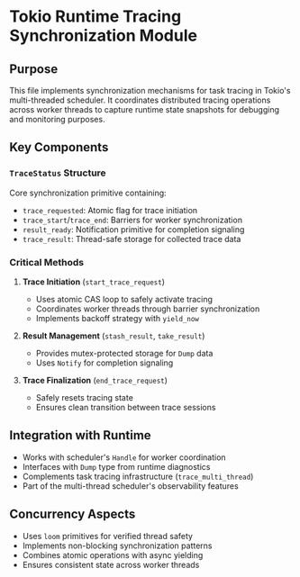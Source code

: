 # Tokio Runtime Tracing Synchronization Module

## Purpose
This file implements synchronization mechanisms for task tracing in Tokio's multi-threaded scheduler. It coordinates distributed tracing operations across worker threads to capture runtime state snapshots for debugging and monitoring purposes.

## Key Components

### `TraceStatus` Structure
Core synchronization primitive containing:
- `trace_requested`: Atomic flag for trace initiation
- `trace_start`/`trace_end`: Barriers for worker synchronization
- `result_ready`: Notification primitive for completion signaling
- `trace_result`: Thread-safe storage for collected trace data

### Critical Methods
1. **Trace Initiation** (`start_trace_request`)
   - Uses atomic CAS loop to safely activate tracing
   - Coordinates worker threads through barrier synchronization
   - Implements backoff strategy with `yield_now`

2. **Result Management** (`stash_result`, `take_result`)
   - Provides mutex-protected storage for `Dump` data
   - Uses `Notify` for completion signaling

3. **Trace Finalization** (`end_trace_request`)
   - Safely resets tracing state
   - Ensures clean transition between trace sessions

## Integration with Runtime
- Works with scheduler's `Handle` for worker coordination
- Interfaces with `Dump` type from runtime diagnostics
- Complements task tracing infrastructure (`trace_multi_thread`)
- Part of the multi-thread scheduler's observability features

## Concurrency Aspects
- Uses `loom` primitives for verified thread safety
- Implements non-blocking synchronization patterns
- Combines atomic operations with async yielding
- Ensures consistent state across worker threads
